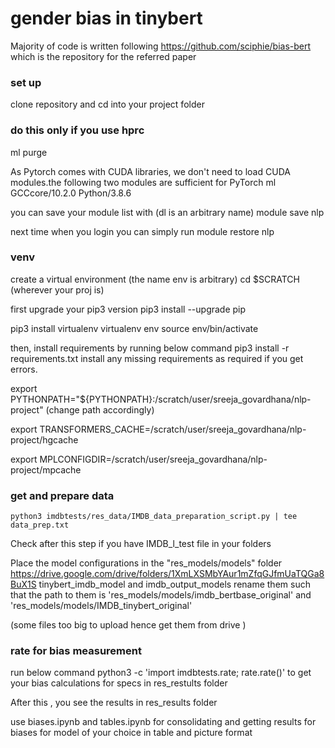 # gender bias in tinybert

Majority of code is written following https://github.com/sciphie/bias-bert which is the repository for the referred paper

### set up
clone repository and cd into your project folder

### do this only if you use hprc
ml purge
          
        
As Pytorch comes with CUDA libraries, we don't need to load CUDA modules.the following two modules are sufficient for PyTorch
ml GCCcore/10.2.0 Python/3.8.6
        
you can save your module list with (dl is an arbitrary name)
module save nlp
      
next time when you login you can simply run
module restore nlp

### venv
    
create a virtual environment (the name env is arbitrary)
cd $SCRATCH (wherever your proj is)

first upgrade your pip3 version
pip3 install --upgrade pip

pip3 install virtualenv
virtualenv env
source env/bin/activate

then, install requirements by running below command
pip3 install -r requirements.txt
install any missing requirements as required if you get errors.


export PYTHONPATH="${PYTHONPATH}:/scratch/user/sreeja_govardhana/nlp-project" (change path accordingly)

export TRANSFORMERS_CACHE=/scratch/user/sreeja_govardhana/nlp-project/hgcache

export MPLCONFIGDIR=/scratch/user/sreeja_govardhana/nlp-project/mpcache

### get and prepare data 
`python3 imdbtests/res_data/IMDB_data_preparation_script.py | tee data_prep.txt`  

Check after this step if you have
IMDB_l_test file in your folders

Place the model configurations in the "res_models/models" folder
https://drive.google.com/drive/folders/1XmLXSMbYAur1mZfqGJfmUaTQGa8BuX1S 
tinybert_imdb_model
and 
imdb_output_models
rename them such that the path to them is
'res_models/models/imdb_bertbase_original'
and
'res_models/models/IMDB_tinybert_original'

 (some files too big to upload hence get them from drive )
  

### rate for bias measurement
run below command
python3 -c 'import imdbtests.rate; rate.rate()'
to get your bias calculations for specs in res_restults folder

After this , you see the results in res_results folder

use biases.ipynb and tables.ipynb for consolidating and getting results for biases for model of your choice in table and picture format

